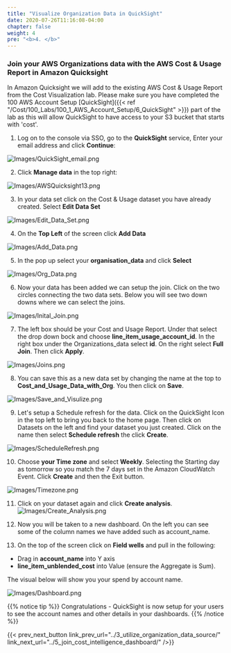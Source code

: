 ```yaml
---
title: "Visualize Organization Data in QuickSight"
date: 2020-07-26T11:16:08-04:00
chapter: false
weight: 4
pre: "<b>4. </b>"
---
```


### Join your AWS Organizations data with the AWS Cost & Usage Report in Amazon Quicksight


In Amazon Quicksight we will add to the existing AWS Cost & Usage Report from the Cost Visualization lab. Please make sure you have completed the 100 AWS Account Setup [QuickSight]({{< ref "/Cost/100_Labs/100_1_AWS_Account_Setup/6_QuickSight" >}}) part of the lab as this will allow QuickSight to have access to your S3 bucket that starts with 'cost'.

1. Log on to the console via SSO, go to the **QuickSight** service, Enter your email address and click **Continue**:

![Images/QuickSight_email.png](/Cost/200_5_Cost_Visualization/Images/QuickSight_email.png)

2. Click **Manage data** in the top right:

![Images/AWSQuicksight13.png](/Cost/200_5_Cost_Visualization/Images/AWSQuicksight13.png)

3. In your data set click on the Cost & Usage dataset you have already created. Select **Edit Data Set**

![Images/Edit_Data_Set.png](/Cost/300_Organization_Data_CUR_Connection/Images/Edit_Data_Set.png)

4. On the **Top Left** of the screen click **Add Data**

![Images/Add_Data.png](/Cost/300_Organization_Data_CUR_Connection/Images/Add_Data.png)

5. In the pop up select your **organisation_data** and click **Select**

![Images/Org_Data.png](/Cost/300_Organization_Data_CUR_Connection/Images/Org_Data.png)

6. Now your data has been added we can setup the join. Click on the two circles connecting the two data sets. Below you will see two down downs where we can select the joins.

![Images/Inital_Join.png](/Cost/300_Organization_Data_CUR_Connection/Images/Inital_Join.png)

7. The left box should be your Cost and Usage Report. Under that select the drop down bock and choose **line_item_usage_account_id**. In the right box under the Organizations_data select **id**. On the right select **Full Join**. Then click **Apply**.

![Images/Joins.png](/Cost/300_Organization_Data_CUR_Connection/Images/Joins.png)

8. You can save this as a new data set by changing the name at the top to **Cost_and_Usage_Data_with_Org**. You then click on **Save**.

![Images/Save_and_Visulize.png](/Cost/300_Organization_Data_CUR_Connection/Images/Save_and_Visulize.png)

9. Let's setup a Schedule refresh for the data. Click on the QuickSight Icon in the top left to bring you back to the home page. Then click on Datasets on the left and find your dataset you just created. Click on the name then select **Schedule refresh** the click **Create**.

![Images/ScheduleRefresh.png](/Cost/300_Organization_Data_CUR_Connection/Images/ScheduleRefresh.png)

10. Choose **your Time zone** and select **Weekly**. Selecting the Starting day as tomorrow so you match the 7 days set in the Amazon CloudWatch Event. Click **Create** and then the Exit button.

![Images/Timezone.png](/Cost/300_Organization_Data_CUR_Connection/Images/Timezone.png)

11. Click on your dataset again and click **Create analysis**.
![Images/Create_Analysis.png](/Cost/300_Organization_Data_CUR_Connection/Images/Create_Analysis.png)

12. Now you will be taken to a new dashboard. On the left you can see some of the column names we have added such as account_name. 

13. On the top of the screen click on **Field wells** and pull in the following:
- Drag in **account_name** into Y axis 
- **line_item_unblended_cost** into Value (ensure the Aggregate is Sum).

The visual below will show you your spend by account name. 

![Images/Dashboard.png](/Cost/300_Organization_Data_CUR_Connection/Images/Dashboard.png)



{{% notice tip %}}
Congratulations - QuickSight is now setup for your users to see the account names and other details in your dashboards.
{{% /notice %}}


{{< prev_next_button link_prev_url="../3_utilize_organization_data_source/" link_next_url="../5_join_cost_intelligence_dashboard/" />}}
